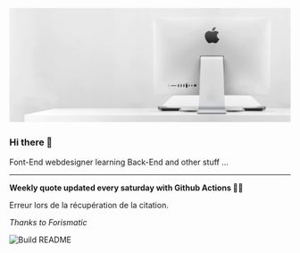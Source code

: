 ![header](https://raw.githubusercontent.com/ThomasTSWD/ThomasTSWD/master/img/edit_moddedfull.gif)

### Hi there 👋

Font-End webdesigner learning Back-End and other stuff ...

-----

**Weekly quote updated every saturday with Github Actions 💁‍♂️**


<!-- START_JOKE_SECTION -->
Erreur lors de la récupération de la citation.
<!-- END_JOKE_SECTION -->


*Thanks to Forismatic*



![Build README](https://github.com/ThomasTSWD/ThomasTSWD/workflows/Build%20README/badge.svg)


